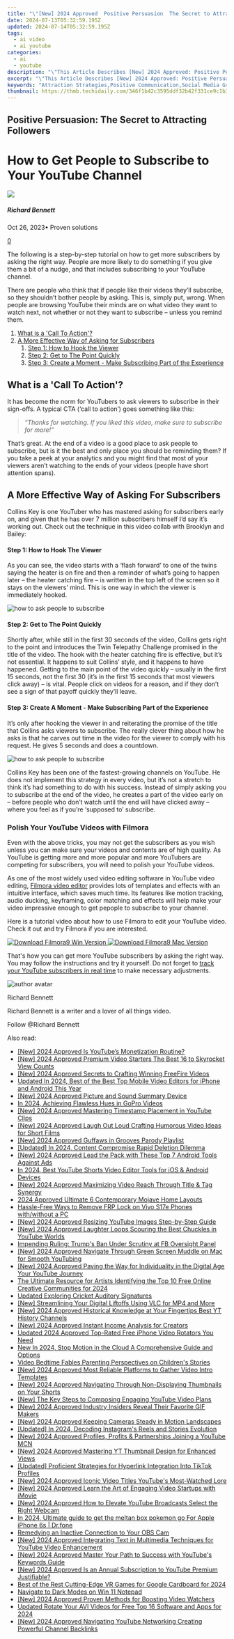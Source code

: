 ```yaml
---
title: "\"[New] 2024 Approved  Positive Persuasion  The Secret to Attracting Followers\""
date: 2024-07-13T05:32:59.195Z
updated: 2024-07-14T05:32:59.195Z
tags:
  - ai video
  - ai youtube
categories:
  - ai
  - youtube
description: "\"This Article Describes [New] 2024 Approved: Positive Persuasion: The Secret to Attracting Followers\""
excerpt: "\"This Article Describes [New] 2024 Approved: Positive Persuasion: The Secret to Attracting Followers\""
keywords: "Attraction Strategies,Positive Communication,Social Media Growth,Engaging Content,Influencer Marketing,Trust Building,Follower Expansion"
thumbnail: https://thmb.techidaily.com/346f1b42c3595ddf32b42f331ce9c1b3e2f2115976dbfc26ef5bc200fbe009cd.jpg
---
```


## Positive Persuasion: The Secret to Attracting Followers

# How to Get People to Subscribe to Your YouTube Channel

![](https://images.wondershare.com/filmora/article-images/richard-bennett.jpg)

##### Richard Bennett

 Oct 26, 2023• Proven solutions

[0](#commentsBoxSeoTemplate)

The following is a step-by-step tutorial on how to get more subscribers by asking the right way. People are more likely to do something if you give them a bit of a nudge, and that includes subscribing to your YouTube channel.

There are people who think that if people like their videos they’ll subscribe, so they shouldn’t bother people by asking. This is, simply put, wrong. When people are browsing YouTube their minds are on what video they want to watch next, not whether or not they want to subscribe – unless you remind them.

1. [What is a 'Call To Action'?](#cta)
2. [A More Effective Way of Asking for Subscribers](#betterway)  
   1. [Step 1: How to Hook the Viewer](#hook)  
   2. [Step 2: Get to The Point Quickly](#point)  
   3. [Step 3: Create a Moment - Make Subscribing Part of the Experience](#moment)

## What is a 'Call To Action'?

It has become the norm for YouTubers to ask viewers to subscribe in their sign-offs. A typical CTA (‘call to action’) goes something like this:

> _“Thanks for watching. If you liked this video, make sure to subscribe for more!”_

That’s great. At the end of a video is a good place to ask people to subscribe, but is it the best and only place you should be reminding them? If you take a peek at your analytics and you might find that most of your viewers aren’t watching to the ends of your videos (people have short attention spans).

## A More Effective Way of Asking For Subscribers

Collins Key is one YouTuber who has mastered asking for subscribers early on, and given that he has over 7 million subscribers himself I’d say it’s working out. Check out the technique in this video collab with Brooklyn and Bailey:

#### Step 1: How to Hook The Viewer

As you can see, the video starts with a ‘flash forward’ to one of the twins saying the heater is on fire and then a reminder of what’s going to happen later – the heater catching fire – is written in the top left of the screen so it stays on the viewers' mind. This is one way in which the viewer is immediately hooked.

![how to ask people to subscribe](https://images.wondershare.com/filmora/article-images/ask-people-to-subscribe-by-hook.jpg)

#### Step 2: Get to The Point Quickly

Shortly after, while still in the first 30 seconds of the video, Collins gets right to the point and introduces the Twin Telepathy Challenge promised in the title of the video. The hook with the heater catching fire is effective, but it’s not essential. It happens to suit Collins’ style, and it happens to have happened. Getting to the main point of the video quickly – usually in the first 15 seconds, not the first 30 (it’s in the first 15 seconds that most viewers click away) – is vital. People click on videos for a reason, and if they don’t see a sign of that payoff quickly they’ll leave.

#### Step 3: Create A Moment - Make Subscribing Part of the Experience

It’s only after hooking the viewer in and reiterating the promise of the title that Collins asks viewers to subscribe. The really clever thing about how he asks is that he carves out time in the video for the viewer to comply with his request. He gives 5 seconds and does a countdown.

![how to ask people to subscribe](https://images.wondershare.com/filmora/article-images/ask-people-to-subscribe-in-perfect-moment.jpg)

Collins Key has been one of the fastest-growing channels on YouTube. He does not implement this strategy in every video, but it’s not a stretch to think it’s had something to do with his success. Instead of simply asking you to subscribe at the end of the video, he creates a part of the video early on – before people who don’t watch until the end will have clicked away – where you feel as if you’re ‘supposed to’ subscribe.

### Polish Your YouTube Videos with Filmora

Even with the above tricks, you may not get the subscribers as you wish unless you can make sure your videos and contents are of high quality. As YouTube is getting more and more popular and more YouTubers are competing for subscribers, you will need to polish your YouTube videos.

As one of the most widely used video editing software in YouTube video editing, [Filmora video editor](https://tools.techidaily.com/wondershare/filmora/download/) provides lots of templates and effects with an intuitive interface, which saves much time. Its features like motion tracking, audio ducking, keyframing, color matching and effects will help make your video impressive enough to get pepople to subscribe to your channel.

Here is a tutorial video about how to use Filmora to edit your YouTube video. Check it out and try Filmora if you are interested.

[![Download Filmora9 Win Version](https://images.wondershare.com/filmora/guide/download-btn-win.jpg) ](https://tools.techidaily.com/wondershare/filmora/download/) [![Download Filmora9 Mac Version](https://images.wondershare.com/filmora/guide/download-btn-mac.jpg) ](https://tools.techidaily.com/wondershare/filmora/download/)

That's how you can get more YouTube subscribers by asking the right way. You may follow the instructions and try it yourself. Do not forget to [track your YouTube subscribers in real time](https://tools.techidaily.com/wondershare/filmora/download/) to make necessary adjustments.

![author avatar](https://images.wondershare.com/filmora/article-images/richard-bennett.jpg)

Richard Bennett

Richard Bennett is a writer and a lover of all things video.

Follow @Richard Bennett


<ins class="adsbygoogle"
     style="display:block"
     data-ad-format="autorelaxed"
     data-ad-client="ca-pub-7571918770474297"
     data-ad-slot="1223367746"></ins>



<ins class="adsbygoogle"
     style="display:block"
     data-ad-client="ca-pub-7571918770474297"
     data-ad-slot="8358498916"
     data-ad-format="auto"
     data-full-width-responsive="true"></ins>

<span class="atpl-alsoreadstyle">Also read:</span>
<div><ul>
<li><a href="https://youtube-web.techidaily.com/024-approved-is-youtubes-monetization-routine/"><u>[New] 2024 Approved  Is YouTube’s Monetization Routine?</u></a></li>
<li><a href="https://youtube-web.techidaily.com/024-approved-premium-video-starters-the-best-16-to-skyrocket-view-counts/"><u>[New] 2024 Approved  Premium Video Starters  The Best 16 to Skyrocket View Counts</u></a></li>
<li><a href="https://youtube-web.techidaily.com/024-approved-secrets-to-crafting-winning-freefire-videos/"><u>[New] 2024 Approved  Secrets to Crafting Winning FreeFire Videos</u></a></li>
<li><a href="https://ai-video-tools.techidaily.com/updated-in-2024-best-of-the-best-top-mobile-video-editors-for-iphone-and-android-this-year/"><u>Updated In 2024, Best of the Best Top Mobile Video Editors for iPhone and Android This Year</u></a></li>
<li><a href="https://youtube-web.techidaily.com/024-approved-picture-and-sound-summary-device/"><u>[New] 2024 Approved  Picture and Sound Summary Device</u></a></li>
<li><a href="https://extra-lessons.techidaily.com/in-2024-achieving-flawless-hues-in-gopro-videos/"><u>In 2024, Achieving Flawless Hues in GoPro Videos</u></a></li>
<li><a href="https://youtube-web.techidaily.com/024-approved-mastering-timestamp-placement-in-youtube-clips/"><u>[New] 2024 Approved  Mastering Timestamp Placement in YouTube Clips</u></a></li>
<li><a href="https://youtube-web.techidaily.com/024-approved-laugh-out-loud-crafting-humorous-video-ideas-for-short-films/"><u>[New] 2024 Approved  Laugh Out Loud  Crafting Humorous Video Ideas for Short Films</u></a></li>
<li><a href="https://youtube-web.techidaily.com/024-approved-guffaws-in-grooves-parody-playlist/"><u>[New] 2024 Approved  Guffaws in Grooves  Parody Playlist</u></a></li>
<li><a href="https://facebook-videos.techidaily.com/updated-in-2024-content-compromise-rapid-deletion-dilemma/"><u>[Updated] In 2024, Content Compromise  Rapid Deletion Dilemma</u></a></li>
<li><a href="https://youtube-web.techidaily.com/024-approved-lead-the-pack-with-these-top-7-android-tools-against-ads/"><u>[New] 2024 Approved  Lead the Pack with These Top 7 Android Tools Against Ads</u></a></li>
<li><a href="https://youtube-videos.techidaily.com/in-2024-best-youtube-shorts-video-editor-tools-for-ios-and-android-devices/"><u>In 2024, Best YouTube Shorts Video Editor Tools for iOS & Android Devices</u></a></li>
<li><a href="https://youtube-web.techidaily.com/024-approved-maximizing-video-reach-through-title-and-tag-synergy/"><u>[New] 2024 Approved  Maximizing Video Reach Through Title & Tag Synergy</u></a></li>
<li><a href="https://desktop-recording.techidaily.com/2024-approved-ultimate-6-contemporary-mojave-home-layouts/"><u>2024 Approved  Ultimate 6 Contemporary Mojave Home Layouts</u></a></li>
<li><a href="https://bypass-frp.techidaily.com/hassle-free-ways-to-remove-frp-lock-on-vivo-s17e-phones-withwithout-a-pc-by-drfone-android/"><u>Hassle-Free Ways to Remove FRP Lock on Vivo S17e Phones with/without a PC</u></a></li>
<li><a href="https://youtube-web.techidaily.com/024-approved-resizing-youtube-images-step-by-step-guide/"><u>[New] 2024 Approved  Resizing YouTube Images  Step-by-Step Guide</u></a></li>
<li><a href="https://youtube-web.techidaily.com/024-approved-laughter-loops-scouring-the-best-chuckles-in-youtube-worlds/"><u>[New] 2024 Approved  Laughter Loops  Scouring the Best Chuckles in YouTube Worlds</u></a></li>
<li><a href="https://facebook.techidaily.com/1719153057153-impending-ruling-trumps-ban-under-scrutiny-at-fb-oversight-panel/"><u>Impending Ruling: Trump's Ban Under Scrutiny at FB Oversight Panel</u></a></li>
<li><a href="https://youtube-web.techidaily.com/024-approved-navigate-through-green-screen-muddle-on-mac-for-smooth-youtubing/"><u>[New] 2024 Approved  Navigate Through Green Screen Muddle on Mac for Smooth YouTubing</u></a></li>
<li><a href="https://youtube-web.techidaily.com/024-approved-paving-the-way-for-individuality-in-the-digital-age-your-youtube-journey/"><u>[New] 2024 Approved  Paving the Way for Individuality in the Digital Age  Your YouTube Journey</u></a></li>
<li><a href="https://facebook-record-videos.techidaily.com/the-ultimate-resource-for-artists-identifying-the-top-10-free-online-creative-communities-for-2024/"><u>The Ultimate Resource for Artists  Identifying the Top 10 Free Online Creative Communities for 2024</u></a></li>
<li><a href="https://audio-shaping.techidaily.com/updated-exploring-cricket-auditory-signatures/"><u>Updated Exploring Cricket Auditory Signatures</u></a></li>
<li><a href="https://some-skills.techidaily.com/new-streamlining-your-digital-liftoffs-using-vlc-for-mp4-and-more/"><u>[New] Streamlining Your Digital Liftoffs  Using VLC for MP4 and More</u></a></li>
<li><a href="https://youtube-web.techidaily.com/024-approved-historical-knowledge-at-your-fingertips-best-yt-history-channels/"><u>[New] 2024 Approved  Historical Knowledge at Your Fingertips  Best YT History Channels</u></a></li>
<li><a href="https://youtube-web.techidaily.com/024-approved-instant-income-analysis-for-creators/"><u>[New] 2024 Approved  Instant Income Analysis for Creators</u></a></li>
<li><a href="https://video-content-creator.techidaily.com/updated-2024-approved-top-rated-free-iphone-video-rotators-you-need/"><u>Updated 2024 Approved Top-Rated Free iPhone Video Rotators You Need</u></a></li>
<li><a href="https://video-content-creator.techidaily.com/new-in-2024-stop-motion-in-the-cloud-a-comprehensive-guide-and-options/"><u>New In 2024, Stop Motion in the Cloud A Comprehensive Guide and Options</u></a></li>
<li><a href="https://extra-resources.techidaily.com/video-bedtime-fables-parenting-perspectives-on-childrens-stories/"><u>Video Bedtime Fables  Parenting Perspectives on Children's Stories</u></a></li>
<li><a href="https://youtube-web.techidaily.com/024-approved-most-reliable-platforms-to-gather-video-intro-templates/"><u>[New] 2024 Approved  Most Reliable Platforms to Gather Video Intro Templates</u></a></li>
<li><a href="https://youtube-web.techidaily.com/024-approved-navigating-through-non-displaying-thumbnails-on-your-shorts/"><u>[New] 2024 Approved  Navigating Through Non-Displaying Thumbnails on Your Shorts</u></a></li>
<li><a href="https://facebook-record-videos.techidaily.com/new-the-key-steps-to-composing-engaging-youtube-video-plans/"><u>[New] The Key Steps to Composing Engaging YouTube Video Plans</u></a></li>
<li><a href="https://youtube-web.techidaily.com/024-approved-industry-insiders-reveal-their-favorite-gif-makers/"><u>[New] 2024 Approved  Industry Insiders Reveal Their Favorite GIF Makers</u></a></li>
<li><a href="https://youtube-web.techidaily.com/024-approved-keeping-cameras-steady-in-motion-landscapes/"><u>[New] 2024 Approved  Keeping Cameras Steady in Motion Landscapes</u></a></li>
<li><a href="https://instagram-video-files.techidaily.com/updated-in-2024-decoding-instagrams-reels-and-stories-evolution/"><u>[Updated] In 2024, Decoding Instagram's Reels and Stories Evolution</u></a></li>
<li><a href="https://youtube-web.techidaily.com/024-approved-profiles-profits-and-partnerships-joining-a-youtube-mcn/"><u>[New] 2024 Approved  Profiles, Profits & Partnerships  Joining a YouTube MCN</u></a></li>
<li><a href="https://youtube-web.techidaily.com/024-approved-mastering-yt-thumbnail-design-for-enhanced-views/"><u>[New] 2024 Approved  Mastering YT Thumbnail Design for Enhanced Views</u></a></li>
<li><a href="https://extra-approaches.techidaily.com/updated-proficient-strategies-for-hyperlink-integration-into-tiktok-profiles/"><u>[Updated] Proficient Strategies for Hyperlink Integration Into TikTok Profiles</u></a></li>
<li><a href="https://youtube-web.techidaily.com/024-approved-iconic-video-titles-youtubes-most-watched-lore/"><u>[New] 2024 Approved  Iconic Video Titles  YouTube's Most-Watched Lore</u></a></li>
<li><a href="https://youtube-web.techidaily.com/024-approved-learn-the-art-of-engaging-video-startups-with-imovie/"><u>[New] 2024 Approved  Learn the Art of Engaging Video Startups with iMovie</u></a></li>
<li><a href="https://youtube-web.techidaily.com/024-approved-how-to-elevate-youtube-broadcasts-select-the-right-webcam/"><u>[New] 2024 Approved  How to Elevate YouTube Broadcasts  Select the Right Webcam</u></a></li>
<li><a href="https://ios-pokemon-go.techidaily.com/in-2024-ultimate-guide-to-get-the-meltan-box-pokemon-go-for-apple-iphone-6s-drfone-by-drfone-virtual-ios/"><u>In 2024, Ultimate guide to get the meltan box pokemon go For Apple iPhone 6s | Dr.fone</u></a></li>
<li><a href="https://visual-screen-recording.techidaily.com/remedying-an-inactive-connection-to-your-obs-cam/"><u>Remedying an Inactive Connection to Your OBS Cam</u></a></li>
<li><a href="https://youtube-web.techidaily.com/024-approved-integrating-text-in-multimedia-techniques-for-youtube-video-enhancement/"><u>[New] 2024 Approved  Integrating Text in Multimedia  Techniques for YouTube Video Enhancement</u></a></li>
<li><a href="https://youtube-web.techidaily.com/024-approved-master-your-path-to-success-with-youtubes-keywords-guide/"><u>[New] 2024 Approved  Master Your Path to Success with YouTube's Keywords Guide</u></a></li>
<li><a href="https://youtube-web.techidaily.com/024-approved-is-an-annual-subscription-to-youtube-premium-justifiable/"><u>[New] 2024 Approved  Is an Annual Subscription to YouTube Premium Justifiable?</u></a></li>
<li><a href="https://extra-tips.techidaily.com/best-of-the-rest-cutting-edge-vr-games-for-google-cardboard-for-2024/"><u>Best of the Rest  Cutting-Edge VR Games for Google Cardboard for 2024</u></a></li>
<li><a href="https://windows11.techidaily.com/navigate-to-dark-modes-on-win-11-notepad/"><u>Navigate to Dark Modes on Win 11 Notepad</u></a></li>
<li><a href="https://youtube-web.techidaily.com/024-approved-proven-methods-for-boosting-video-watchers/"><u>[New] 2024 Approved  Proven Methods for Boosting Video Watchers</u></a></li>
<li><a href="https://video-content-creator.techidaily.com/updated-rotate-your-avi-videos-for-free-top-16-software-and-apps-for-2024/"><u>Updated Rotate Your AVI Videos for Free Top 16 Software and Apps for 2024</u></a></li>
<li><a href="https://youtube-web.techidaily.com/024-approved-navigating-youtube-networking-creating-powerful-channel-backlinks/"><u>[New] 2024 Approved  Navigating YouTube Networking  Creating Powerful Channel Backlinks</u></a></li>
</ul></div>
